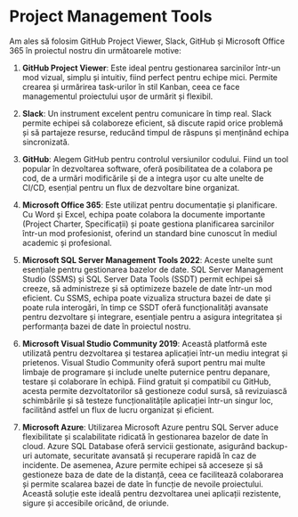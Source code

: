 # Project Management Tools

Am ales să folosim GitHub Project Viewer, Slack, GitHub și Microsoft Office 365 în proiectul nostru din următoarele motive:

1. **GitHub Project Viewer**: Este ideal pentru gestionarea sarcinilor într-un mod vizual, simplu și intuitiv, fiind perfect pentru echipe mici. Permite crearea și urmărirea task-urilor în stil Kanban, ceea ce face managementul proiectului ușor de urmărit și flexibil.

2. **Slack**: Un instrument excelent pentru comunicare în timp real. Slack permite echipei să colaboreze eficient, să discute rapid orice problemă și să partajeze resurse, reducând timpul de răspuns și menținând echipa sincronizată.

3. **GitHub**: Alegem GitHub pentru controlul versiunilor codului. Fiind un tool popular în dezvoltarea software, oferă posibilitatea de a colabora pe cod, de a urmări modificările și de a integra ușor cu alte unelte de CI/CD, esențial pentru un flux de dezvoltare bine organizat.

4. **Microsoft Office 365**: Este utilizat pentru documentație și planificare. Cu Word și Excel, echipa poate colabora la documente importante (Project Charter, Specificații) și poate gestiona planificarea sarcinilor într-un mod profesionist, oferind un standard bine cunoscut în mediul academic și profesional.

5. **Microsoft SQL Server Management Tools 2022**: Aceste unelte sunt esențiale pentru gestionarea bazelor de date. SQL Server Management Studio (SSMS) și SQL Server Data Tools (SSDT) permit echipei să creeze, să administreze și să optimizeze bazele de date într-un mod eficient. Cu SSMS, echipa poate vizualiza structura bazei de date și poate rula interogări, în timp ce SSDT oferă funcționalități avansate pentru dezvoltare și integrare, esențiale pentru a asigura integritatea și performanța bazei de date în proiectul nostru.

6. **Microsoft Visual Studio Community 2019**: Această platformă este utilizată pentru dezvoltarea și testarea aplicației într-un mediu integrat și prietenos. Visual Studio Community oferă suport pentru mai multe limbaje de programare și include unelte puternice pentru depanare, testare și colaborare în echipă. Fiind gratuit și compatibil cu GitHub, acesta permite dezvoltatorilor să gestioneze codul sursă, să revizuiască schimbările și să testeze funcționalitățile aplicației într-un singur loc, facilitând astfel un flux de lucru organizat și eficient.

7. **Microsoft Azure**: Utilizarea Microsoft Azure pentru SQL Server aduce flexibilitate și scalabilitate ridicată în gestionarea bazelor de date în cloud. Azure SQL Database oferă servicii gestionate, asigurând backup-uri automate, securitate avansată și recuperare rapidă în caz de incidente. De asemenea, Azure permite echipei să acceseze și să gestioneze baza de date de la distanță, ceea ce facilitează colaborarea și permite scalarea bazei de date în funcție de nevoile proiectului. Această soluție este ideală pentru dezvoltarea unei aplicații rezistente, sigure și accesibile oricând, de oriunde.
